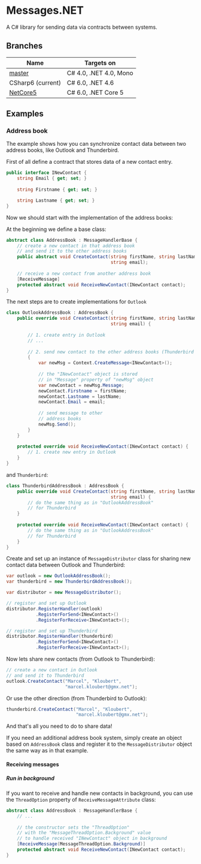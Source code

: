 # Messages.NET

A C# library for sending data via contracts between systems.

## Branches

| Name  | Targets on  |
| ----- | ----------- |
| [master](https://github.com/mkloubert/Messages.NET)  | C# 4.0, .NET 4.0, Mono  |
| CSharp6 (current)  | C# 6.0, .NET 4.6  |
| [NetCore5](https://github.com/mkloubert/Messages.NET/tree/NetCore5)  | C# 6.0, .NET Core 5  |

## Examples

### Address book

The example shows how you can synchronize contact data between two address books, like Outlook and Thunderbird.

First of all define a contract that stores data of a new contact entry.

```csharp
public interface INewContact {
    string Email { get; set; }
    
    string Firstname { get; set; }

    string Lastname { get; set; }
}
```

Now we should start with the implementation of the address books:

At the beginning we define a base class:

```csharp
abstract class AddressBook : MessageHandlerBase {
    // create a new contact in that address book
    // and send it to the other address books
    public abstract void CreateContact(string firstName, string lastName,
                                       string email);
                          
    // receive a new contact from another address book             
    [ReceiveMessage]
    protected abstract void ReceiveNewContact(INewContact contact);
}
```

The next steps are to create implementations for `Outlook`

```csharp
class OutlookAddressBook : AddressBook {
    public override void CreateContact(string firstName, string lastName,
                                       string email) {
                                       
        // 1. create entry in Outlook
        // ...
        
        // 2. send new contact to the other address books (Thunderbird in that case)
        {
            var newMsg = Context.CreateMessage<INewContact>();
        
            // the "INewContact" object is stored
            // in "Message" property of "newMsg" object
            var newContact = newMsg.Message;
            newContact.Firstname = firstName;
            newContact.Lastname = lastName;
            newContact.Email = email;
            
            // send message to other
            // address books
            newMsg.Send();
        }
    }           
    
    protected override void ReceiveNewContact(INewContact contact) {
        // 1. create new entry in Outlook
    }
}
```

and `Thunderbird`:

```csharp
class ThunderbirdAddressBook : AddressBook {
    public override void CreateContact(string firstName, string lastName,
                                       string email) {
        // do the same thing as in "OutlookAddressBook"
        // for Thunderbird
    }
    
    protected override void ReceiveNewContact(INewContact contact) {
        // do the same thing as in "OutlookAddressBook"
        // for Thunderbird
    }
}
```

Create and set up an instance of `MessageDistributor` class for sharing new contact data between Outlook and Thunderbird:

```csharp
var outlook = new OutlookAddressBook();
var thunderbird = new ThunderbirdAddressBook();

var distributor = new MessageDistributor();

// register and set up Outlook
distributor.RegisterHandler(outlook)
           .RegisterForSend<INewContact>()
           .RegisterForReceive<INewContact>();

// register and set up Thunderbird           
distributor.RegisterHandler(thunderbird)
           .RegisterForSend<INewContact>()
           .RegisterForReceive<INewContact>();
```

Now lets share new contacts (from Outlook to Thunderbird):

```csharp
// create a new contact in Outlook
// and send it to Thunderbird
outlook.CreateContact("Marcel", "Kloubert",
                      "marcel.kloubert@gmx.net");
```

Or use the other direction (from Thunderbird to Outlook):

```csharp
thunderbird.CreateContact("Marcel", "Kloubert",
                          "marcel.kloubert@gmx.net");
```

And that's all you need to do to share data!

If you need an additional address book system, simply create an object based on `AddressBook` class and register it to the `MessageDistributor` object the same way as in that example.

#### Receiving messages

##### Run in background

If you want to receive and handle new contacts in background, you can use the `ThreadOption` property of `ReceiveMessageAttribute` class:

```csharp
abstract class AddressBook : MessageHandlerBase {
    // ...
                          
    // the constructor sets the "ThreadOption"
    // with the "MessageThreadOption.Background" value
    // to handle received "INewContact" object in background
    [ReceiveMessage(MessageThreadOption.Background)]
    protected abstract void ReceiveNewContact(INewContact contact);
}
```

